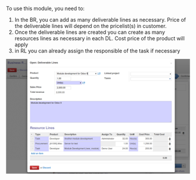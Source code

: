 To use this module, you need to:

1.  In the BR, you can add as many deliverable lines as necessary. Price
    of the deliverable lines will depend on the pricelist(s) in
    customer.
2.  Once the deliverable lines are created you can create as many
    resources lines as necessary in each DL. Cost price of the product
    will apply
3.  in RL you can already assign the responsible of the task if
    necessary

![](../static/img/bus_req_deliverable2.png)
